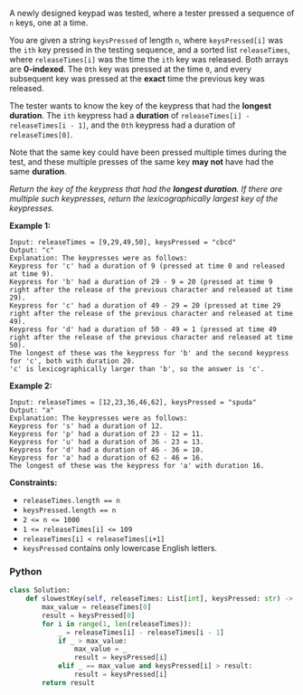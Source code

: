 A newly designed keypad was tested, where a tester pressed a sequence of  `n`  keys, one at a time.

You are given a string  `keysPressed`  of length  `n`, where  `keysPressed[i]`  was the  `ith`  key pressed in the testing sequence, and a sorted list  `releaseTimes`, where  `releaseTimes[i]`  was the time the  `ith`  key was released. Both arrays are  **0-indexed**. The  `0th`  key was pressed at the time  `0`, and every subsequent key was pressed at the  **exact**  time the previous key was released.

The tester wants to know the key of the keypress that had the  **longest duration**. The  `ith`  keypress had a  **duration**  of  `releaseTimes[i] - releaseTimes[i - 1]`, and the  `0th`  keypress had a duration of  `releaseTimes[0]`.

Note that the same key could have been pressed multiple times during the test, and these multiple presses of the same key  **may not**  have had the same  **duration**.

_Return the key of the keypress that had the  **longest duration**. If there are multiple such keypresses, return the lexicographically largest key of the keypresses._

**Example 1:**
```
Input: releaseTimes = [9,29,49,50], keysPressed = "cbcd"
Output: "c"
Explanation: The keypresses were as follows:
Keypress for 'c' had a duration of 9 (pressed at time 0 and released at time 9).
Keypress for 'b' had a duration of 29 - 9 = 20 (pressed at time 9 right after the release of the previous character and released at time 29).
Keypress for 'c' had a duration of 49 - 29 = 20 (pressed at time 29 right after the release of the previous character and released at time 49).
Keypress for 'd' had a duration of 50 - 49 = 1 (pressed at time 49 right after the release of the previous character and released at time 50).
The longest of these was the keypress for 'b' and the second keypress for 'c', both with duration 20.
'c' is lexicographically larger than 'b', so the answer is 'c'.
```

**Example 2:**
```
Input: releaseTimes = [12,23,36,46,62], keysPressed = "spuda"
Output: "a"
Explanation: The keypresses were as follows:
Keypress for 's' had a duration of 12.
Keypress for 'p' had a duration of 23 - 12 = 11.
Keypress for 'u' had a duration of 36 - 23 = 13.
Keypress for 'd' had a duration of 46 - 36 = 10.
Keypress for 'a' had a duration of 62 - 46 = 16.
The longest of these was the keypress for 'a' with duration 16.
```

**Constraints:**

-   `releaseTimes.length == n`
-   `keysPressed.length == n`
-   `2 <= n <= 1000`
-   `1 <= releaseTimes[i] <= 109`
-   `releaseTimes[i] < releaseTimes[i+1]`
-   `keysPressed`  contains only lowercase English letters.

### Python
```python
class Solution:
    def slowestKey(self, releaseTimes: List[int], keysPressed: str) -> str:
        max_value = releaseTimes[0]
        result = keysPressed[0]
        for i in range(1, len(releaseTimes)):
            _ = releaseTimes[i] - releaseTimes[i - 1]
            if _ > max_value:
                max_value = _
                result = keysPressed[i]
            elif _ == max_value and keysPressed[i] > result:
                result = keysPressed[i]
        return result
```